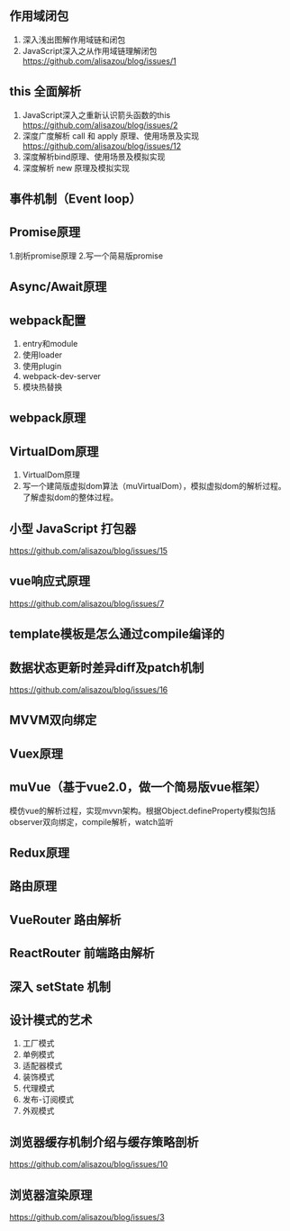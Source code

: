 
## 作用域闭包
1. 深入浅出图解作用域链和闭包
1. JavaScript深入之从作用域链理解闭包
https://github.com/alisazou/blog/issues/1
## this 全面解析
1. JavaScript深入之重新认识箭头函数的this
https://github.com/alisazou/blog/issues/2
2. 深度广度解析 call 和 apply 原理、使用场景及实现
https://github.com/alisazou/blog/issues/12
3. 深度解析bind原理、使用场景及模拟实现
4. 深度解析 new 原理及模拟实现
## 事件机制（Event loop）
## Promise原理
1.剖析promise原理
2.写一个简易版promise
## Async/Await原理
## webpack配置
1. entry和module
1. 使用loader
1. 使用plugin
1. webpack-dev-server
1. 模块热替换

## webpack原理
## VirtualDom原理
1. VirtualDom原理
2. 写一个建简版虚拟dom算法（muVirtualDom），模拟虚拟dom的解析过程。了解虚拟dom的整体过程。
## 小型 JavaScript 打包器
https://github.com/alisazou/blog/issues/15
## vue响应式原理
https://github.com/alisazou/blog/issues/7
## template模板是怎么通过compile编译的
## 数据状态更新时差异diff及patch机制
https://github.com/alisazou/blog/issues/16
## MVVM双向绑定
## Vuex原理
## muVue（基于vue2.0，做一个简易版vue框架）
模仿vue的解析过程，实现mvvn架构。根据Object.defineProperty模拟包括observer双向绑定，compile解析，watch监听

## Redux原理
## 路由原理
## VueRouter 路由解析
## ReactRouter 前端路由解析

## 深入 setState 机制
## 设计模式的艺术
1. 工厂模式
1. 单例模式
1. 适配器模式
1. 装饰模式
1. 代理模式
1. 发布-订阅模式
1. 外观模式
## 浏览器缓存机制介绍与缓存策略剖析
https://github.com/alisazou/blog/issues/10
## 浏览器渲染原理
https://github.com/alisazou/blog/issues/3

